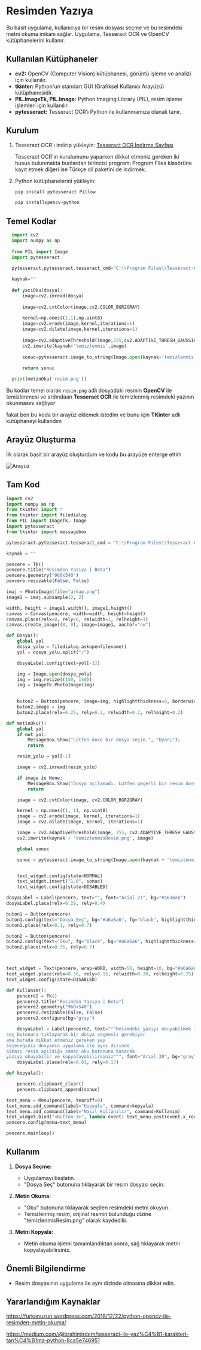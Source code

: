 # Resimden Yazıya 

Bu basit uygulama, kullanıcıya bir resim dosyası seçme ve bu resimdeki metni okuma imkanı sağlar. Uygulama, Tesseract OCR ve OpenCV kütüphanelerini kullanır.

## Kullanılan Kütüphaneler

- **cv2:** OpenCV (Computer Vision) kütüphanesi, görüntü işleme ve analizi için kullanılır.
- **tkinter:** Python'un standart GUI (Grafiksel Kullanıcı Arayüzü) kütüphanesidir.
- **PIL.ImageTk, PIL.Image:** Python Imaging Library (PIL), resim işleme işlemleri için kullanılır.
- **pytesseract:** Tesseract OCR'ı Python ile kullanmamıza olanak tanır.

## Kurulum

1. Tesseract OCR'ı indirip yükleyin: [Tesseract OCR İndirme Sayfası](https://github.com/tesseract-ocr/tesseract)

   Tesseract OCR'ın kurulumunu yaparken dikkat etmeniz gereken iki husus bulunmakta bunlardan birincisi programı Program Files klasörüne kayıt etmek diğeri ise Türkçe dil paketini de indirmek.

3. Python kütüphanelerini yükleyin:

    ```bash
    pip install pytesseract Pillow
    ```

    ```bash
    pip installopencv-python
    ```

## Temel Kodlar

   ```python
     import cv2 
     import numpy as np
     
     from PIL import Image
     import pytesseract
   
     pytesseract.pytesseract.tesseract_cmd="C:\\Program Files\\Tesseract-OCR\\tesseract.exe"
     
     kaynak=""
     
     def yaziOku(dosya):
         image=cv2.imread(dosya)
     
         image=cv2.cvtColor(image,cv2.COLOR_BGR2GRAY)
     
         kernel=np.ones((1,1),np.uint8)
         image=cv2.erode(image,kernel,iterations=1)
         image=cv2.dilate(image,kernel,iterations=1)
     
         image=cv2.adaptiveThreshold(image,255,cv2.ADAPTIVE_THRESH_GAUSSIAN_C,cv2.THRESH_BINARY,31,2)
         cv2.imwrite(kaynak+'temizlenmis',image)
     
         sonuc=pytesseract.image_to_string(Image.open(kaynak+'temizlenmis.png'),lang='tur')
     
         return sonuc
   
     print(metinOku('resim.png'))
   
   
   ```
Bu kodlar temel olarak `resim.png` adlı dosyadaki resmin **OpenCV** ile temizlenmesi ve ardındaan **Tesseract OCR** ile temizlenmiş resimdeki yazının okunmasını sağlıyor

fakat ben bu koda bir arayüz eklemek istedim ve bunu için **TKinter** adlı kütüphaneyi kullandım

## Arayüz Oluşturma

İlk olarak basit bir arayüz oluşturdum ve kodu bu arayüze enterge ettim

![Arayüz](https://github.com/AhmetBeratKocyigit/OpenCV-Ile-ImageToText/assets/135528027/c36f00c3-27b8-400f-a6eb-d222867909ae)

## Tam Kod

   ```python
   import cv2
   import numpy as np
   from tkinter import *
   from tkinter import filedialog
   from PIL import ImageTk, Image
   import pytesseract
   from tkinter import messagebox
   
   pytesseract.pytesseract.tesseract_cmd = "C:\\Program Files\\Tesseract-OCR\\tesseract.exe"
   
   kaynak = ""
   
   pencere = Tk()
   pencere.title("Resimden Yazıya | Beta")
   pencere.geometry("960x540")
   pencere.resizable(False, False)
   
   imaj = PhotoImage(file="arkap.png")
   image1 = imaj.subsample(2, 2)
   
   width, height = image1.width(), image1.height()
   canvas = Canvas(pencere, width=width, height=height)
   canvas.place(relx=0, rely=0, relwidth=1, relheight=1)
   canvas.create_image((0, 0), image=image1, anchor="nw")
   
   def Dosya():
       global yol
       dosya_yolu = filedialog.askopenfilename()
       yol = dosya_yolu.split("/")
   
       dosyaLabel.config(text=yol[-1])
   
       img = Image.open(dosya_yolu)
       img = img.resize((150, 150))
       img = ImageTk.PhotoImage(img)
       
   
       buton2 = Button(pencere, image=img, highlightthickness=0, borderwidth=0, bd=0, command=lambda: None)
       buton2.image = img
       buton2.place(relx=0.25, rely=0.2, relwidth=0.2, relheight=0.2)
   
   def metinOku():
       global yol
       if not yol:
           MessageBox.Show("Lütfen önce bir dosya seçin.", "Uyarı");
           return
   
       resim_yolu = yol[-1]
   
       image = cv2.imread(resim_yolu)
   
       if image is None:
           MessageBox.Show("Dosya açılamadı. Lütfen geçerli bir resim dosyası seçin.", "Uyarı");
           return
   
       image = cv2.cvtColor(image, cv2.COLOR_BGR2GRAY)
   
       kernel = np.ones((1, 1), np.uint8)
       image = cv2.erode(image, kernel, iterations=1)
       image = cv2.dilate(image, kernel, iterations=1)
   
       image = cv2.adaptiveThreshold(image, 255, cv2.ADAPTIVE_THRESH_GAUSSIAN_C, cv2.THRESH_BINARY, 31, 2)
       cv2.imwrite(kaynak + 'temizlenmisResim.png', image)
   
       global sonuc
   
       sonuc = pytesseract.image_to_string(Image.open(kaynak + 'temizlenmisResim.png'), lang='tur')
   
   
       text_widget.config(state=NORMAL)
       text_widget.insert("1.0", sonuc)
       text_widget.config(state=DISABLED)
   
   dosyaLabel = Label(pencere, text="", font="Arial 21", bg="#a6a6a6")
   dosyaLabel.place(relx=0.28, rely=0.4)
   
   buton1 = Button(pencere)
   buton1.config(text="Dosya Seç", bg="#a6a6a6", fg="black", highlightthickness=0, borderwidth=0, bd=0, command=Dosya, font="Arial 21")
   buton1.place(relx=0.1, rely=0.7)
   
   buton2 = Button(pencere)
   buton2.config(text="Oku", fg="black", bg="#a6a6a6", highlightthickness=0, borderwidth=0, bd=0, font="Arial 21", command=metinOku)
   buton2.place(relx=0.35, rely=0.7)
   
   
   
   text_widget = Text(pencere, wrap=WORD, width=50, height=10, bg="#a6a6a6")
   text_widget.place(relx=0.56, rely=0.15, relwidth=0.38, relheight=0.75)
   text_widget.config(state=DISABLED) 
   
   def Kullanım():
       pencere2 = Tk()
       pencere2.title("Resimden Yazıya | Beta")
       pencere2.geometry("960x540")
       pencere2.resizable(False, False)
       pencere2.configure(bg="gray")
   
       dosyaLabel = Label(pencere2, text="""Resimdeki yazıyı okuyabilmek için öcelikle dosya
   seç butonuna tıklayarak bir dosya seçmeniz gerekiyor
   ama burada dikkat etmeniz gereken şey
   seçeceğiniz dosyanın uygulama ile aynı dizinde
   olması resim açıldığı zaman oku butonuna basarak
   yazıyı okuyabilir ve kopyalayabilirsiniz""", font="Arial 30", bg="gray")
       dosyaLabel.place(relx=0.01, rely=0.17)
   
   def kopyala():
   
       pencere.clipboard_clear()
       pencere.clipboard_append(sonuc)
   
   text_menu = Menu(pencere, tearoff=0)
   text_menu.add_command(label="Kopyala", command=kopyala)
   text_menu.add_command(label="Nasıl Kullanılır", command=Kullanım)
   text_widget.bind("<Button-3>", lambda event: text_menu.post(event.x_root, event.y_root))
   pencere.config(menu=text_menu)
   
   pencere.mainloop()

   ```

## Kullanım

1. **Dosya Seçme:**
    - Uygulamayı başlatın.
    - "Dosya Seç" butonuna tıklayarak bir resim dosyası seçin.

2. **Metin Okuma:**
    - "Oku" butonuna tıklayarak seçilen resimdeki metni okuyun.
    - Temizlenmiş resim, orijinal resmin bulunduğu dizine "temizlenmisResim.png" olarak kaydedilir.

3. **Metni Kopyala:**
    - Metin okuma işlemi tamamlandıktan sonra, sağ tıklayarak metni kopyalayabilirsiniz.

## Önemli Bilgilendirme

- Resim dosyasının uygulama ile aynı dizinde olmasına dikkat edin.


## Yararlandığım Kaynaklar

https://furkanuzun.wordpress.com/2018/12/22/python-opencv-ile-resimden-metin-okuma/

https://medium.com/@ibrahimirdem/tesseract-ile-yaz%C4%B1-karakteri-tan%C4%B1ma-python-8ca5e746951


